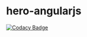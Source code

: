 # hero-angularjs

[![Codacy Badge](https://api.codacy.com/project/badge/Grade/a50ac40989274f2da49254f6f9520f78)](https://www.codacy.com/app/wildan3105/herojs?utm_source=github.com&amp;utm_medium=referral&amp;utm_content=wildan3105/herojs&amp;utm_campaign=Badge_Grade)

